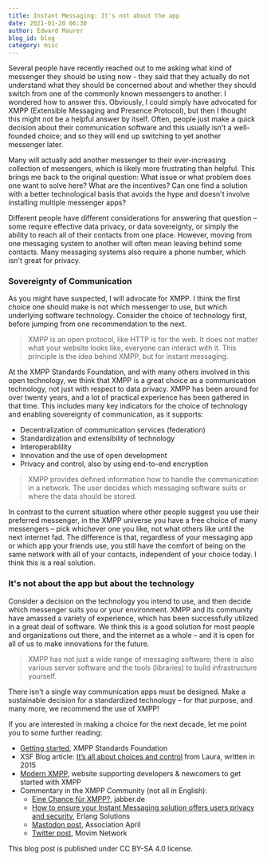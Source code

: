 ```yaml
---
title: Instant Messaging: It's not about the app
date: 2021-01-20 06:30
author: Edward Maurer
blog_id: blog
category: misc
---
```


Several people have recently reached out to me asking what kind of messenger they should be using now - they said that they actually do not understand what they should be concerned about and whether they should switch from one of the commonly known messengers to another. 
I wondered how to answer this. Obviously, I could simply have advocated for XMPP (Extensible Messaging and Presence Protocol), but then I thought this might not be a helpful answer by itself. Often, people just make a quick decision about their communication software and this usually isn't a well-founded choice; and so they will end up switching to yet another messenger later.

Many will actually add another messenger to their ever-increasing collection of messengers, which is likely more frustrating than helpful. This brings me back to the original question: What issue or what problem does one want to solve here? What are the incentives? Can one find a solution with a better technological basis that avoids the hype and doesn't involve installing multiple messenger apps?

Different people have different considerations for answering that question – some require effective data privacy, or data sovereignty, or simply the ability to reach all of their contacts from one place. However, moving from one messaging system to another will often mean leaving behind some contacts. Many messaging systems also require a  phone number, which isn't great for privacy.

### Sovereignty of Communication

As you might have suspected, I will advocate for XMPP. I think the first choice one should make is not which messenger to use, but which underlying software technology. Consider the choice of technology first, before jumping from one recommendation to the next.

> XMPP is an open protocol, like HTTP is for the web. It does not matter what your website looks like, everyone can interact with it. This principle is the idea behind XMPP, but for instant messaging.

At the XMPP Standards Foundation, and with many others involved in this open technology, we think that XMPP is a great choice as a communication technology, not just with respect to data privacy. XMPP has been around for over twenty years, and a lot of practical experience has been gathered in that time. This includes many key indicators for the choice of technology and enabling sovereignty of communication, as it supports:

- Decentralization of communication services (federation)
- Standardization and extensibility of technology
- Interoperablility
- Innovation and the use of open development
- Privacy and control, also by using end-to-end encryption

> XMPP provides defined information how to handle the communication in a network. The user decides which messaging software suits or where the data should be stored.

In contrast to the current situation where other people suggest you use their preferred messenger, in the XMPP universe you have a free choice of many messengers – pick whichever one you like, not what others like 
until the next internet fad. The difference is that, regardless of your messaging app or which app your friends use, you still have the comfort of being on the same network with all of your contacts, independent of your choice today. I think this is a real solution.

### It's not about the app but about the technology

Consider a decision on the technology you intend to use, and then decide which messenger suits you or your environment. XMPP and its community have amassed a variety of experience, which has been successfully 
utilized in a great deal of software. We think this is a good solution for most people and organizations out there, and the internet as a whole – and it is open for all of us to make innovations for the future.

> XMPP has not just a wide range of messaging software; there is also various server software and the tools (libraries) to build infrastructure yourself.

There isn't a single way communication apps must be designed. Make a sustainable decision for a standardized technology – for that purpose, and many more, we recommend the use of XMPP!

If you are interested in making a choice for the next decade, let me point you to some further reading:

- [Getting started](https://xmpp.org/getting-started/), XMPP Standards Foundation
- XSF Blog article: [It’s all about choices and control](https://xmpp.org/2015/01/its-all-about-choices-and-control/) from Laura, written in 2015
- [Modern XMPP](https://docs.modernxmpp.org/), website supporting developers & newcomers to get started with XMPP
- Commentary in the XMPP Community (not all in English):
    - [Eine Chance für XMPP?](https://www.jabber.de/eine-chance-fuer-xmpp/), jabber.de
    - [How to ensure your Instant Messaging solution offers users privacy and security](https://www.erlang-solutions.com/blog/how-to-ensure-your-instant-messaging-solution-offers-users-privacy-and-security.html), Erlang Solutions
    - [Mastodon post](https://pouet.april.org/@aprilorg/105520799332659637), Association April
    - [Twitter post](https://twitter.com/MovimNetwork/status/1351138046029279239), Movim Network
    

This blog post is published under CC BY-SA 4.0 license.
   
